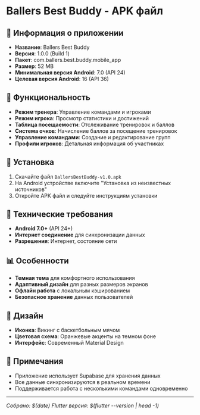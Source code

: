 # Ballers Best Buddy - APK файл

## 📱 Информация о приложении

- **Название**: Ballers Best Buddy
- **Версия**: 1.0.0 (Build 1)
- **Пакет**: com.ballers.best.buddy.mobile_app
- **Размер**: 52 MB
- **Минимальная версия Android**: 7.0 (API 24)
- **Целевая версия Android**: 16 (API 36)

## 🎯 Функциональность

- **Режим тренера**: Управление командами и игроками
- **Режим игрока**: Просмотр статистики и достижений
- **Таблица посещаемости**: Отслеживание тренировок и баллов
- **Система очков**: Начисление баллов за посещение тренировок
- **Управление командами**: Создание и редактирование групп
- **Профили игроков**: Детальная информация об участниках

## 🚀 Установка

1. Скачайте файл `BallersBestBuddy-v1.0.apk`
2. На Android устройстве включите "Установка из неизвестных источников"
3. Откройте APK файл и следуйте инструкциям установки

## 🔧 Технические требования

- **Android 7.0+** (API 24+)
- **Интернет соединение** для синхронизации данных
- **Разрешения**: Интернет, состояние сети

## 📊 Особенности

- **Темная тема** для комфортного использования
- **Адаптивный дизайн** для разных размеров экранов
- **Офлайн работа** с локальным кэшированием
- **Безопасное хранение** данных пользователей

## 🎨 Дизайн

- **Иконка**: Викинг с баскетбольным мячом
- **Цветовая схема**: Оранжевые акценты на темном фоне
- **Интерфейс**: Современный Material Design

## 📝 Примечания

- Приложение использует Supabase для хранения данных
- Все данные синхронизируются в реальном времени
- Поддерживается работа с несколькими командами одновременно

---
*Собрано: $(date)*
*Flutter версия: $(flutter --version | head -1)*

